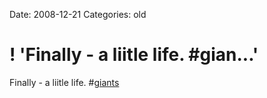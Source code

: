 Date: 2008-12-21
Categories: old

# ! 'Finally - a liitle life. #gian...'

Finally - a liitle life. #<a href="http://search.twitter.com/search?q=%23giants">giants</a>
